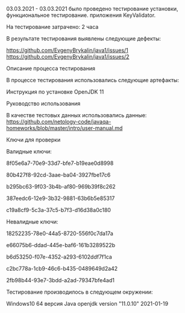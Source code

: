 03.03.2021 - 03.03.2021 было проведено тестирование установки, функциональное тестирование. приложения KeyValidator.

На тестирование затрачено: 2 часа

В результате тестирования выявлены следующие дефекты:

https://github.com/EvgenyBrykalin/java1/issues/1
https://github.com/EvgenyBrykalin/java1/issues/2

Описание процесса тестирования

В процессе тестирования использовались следующие артефакты:

Инструкция по установке OpenJDK 11

Руководство использования



В качестве тестовых данных использовались данные: https://github.com/netology-code/javaqa-homeworks/blob/master/intro/user-manual.md

Ключи для проверки

Валидные ключи:


8f05e6a7-70e9-33d7-bfe7-b19eae0d8998

80b427f8-92cd-3aae-ba04-3927fbe17c6

b295bc63-9f03-3b4b-af80-969b39f8c262

387eedc6-12e9-3b32-9881-63b6b5e85317

c19a8cf9-5c3a-37c5-b7f3-d16d38a0c180

Невалидные ключи:


18252235-78e0-44a5-8720-556f0c7da17a

e66075b6-ddad-445e-baf6-161b3289522b

b6d53250-f07e-4352-a293-6102ddf7f1ca

c2bc778a-1cb9-46c6-b435-0489649d2a42

2fb98b44-93e7-3bdd-a2ad-79347bfe4ad1

Тестирование производилось в следующем окружении:

Windows10 64
версия Java openjdk version "11.0.10" 2021-01-19